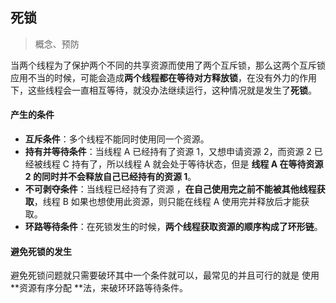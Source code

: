 ## 死锁

> 概念、预防

当两个线程为了保护两个不同的共享资源而使用了两个互斥锁，那么这两个互斥锁应用不当的时候，可能会造成**两个线程都在等待对方释放锁**，在没有外力的作用下，这些线程会一直相互等待，就没办法继续运行，这种情况就是发生了**死锁**。

#### 产生的条件

- **互斥条件**：多个线程不能同时使用同一个资源。
- **持有并等待条件**：当线程 A 已经持有了资源 1，又想申请资源 2，而资源 2 已经被线程 C 持有了，所以线程 A 就会处于等待状态，但是 **线程 A 在等待资源 2 的同时并不会释放自己已经持有的资源 1**。
- **不可剥夺条件**：当线程已经持有了资源 ，**在自己使用完之前不能被其他线程获取**，线程 B 如果也想使用此资源，则只能在线程 A 使用完并释放后才能获取。
- **环路等待条件**：在死锁发生的时候，**两个线程获取资源的顺序构成了环形链**。

#### 避免死锁的发生

避免死锁问题就只需要破环其中一个条件就可以，最常见的并且可行的就是 使用 **资源有序分配 **法，来破环环路等待条件。